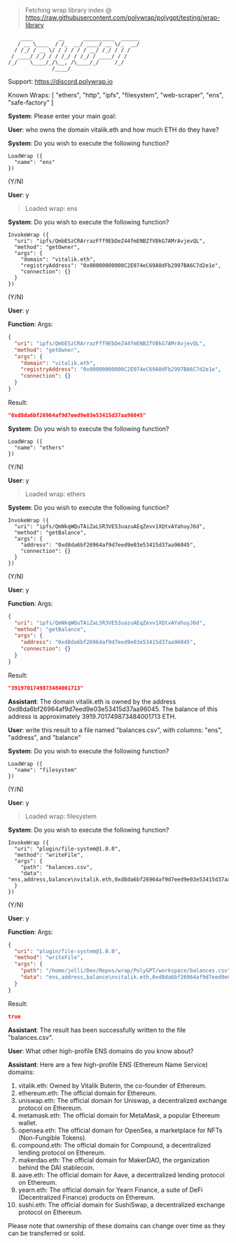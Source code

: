 > Fetching wrap library index @ https://raw.githubusercontent.com/polywrap/polygpt/testing/wrap-library

```
    ____        __      __________  ______
   / __ \____  / /_  __/ ____/ __ \/_  __/
  / /_/ / __ \/ / / / / / __/ /_/ / / /   
 / ____/ /_/ / / /_/ / /_/ / ____/ / /    
/_/    \____/_/\__, /\____/_/     /_/     
              /____/                      
```

Support: https://discord.polywrap.io

Known Wraps:
[
  "ethers",
  "http",
  "ipfs",
  "filesystem",
  "web-scraper",
  "ens",
  "safe-factory"
]

**System**: Please enter your main goal: 

**User**: who owns the domain vitalik.eth and how much ETH do they have?

**System**: Do you wish to execute the following function?

```
LoadWrap ({
  "name": "ens"
})
```

(Y/N)

**User**: y

> Loaded wrap: ens

**System**: Do you wish to execute the following function?

```
InvokeWrap ({
  "uri": "ipfs/QmbESzCRArrazFff9EbDeZ44fmENBZfVBkG7AMrAvjevQL",
  "method": "getOwner",
  "args": {
    "domain": "vitalik.eth",
    "registryAddress": "0x00000000000C2E074eC69A0dFb2997BA6C7d2e1e",
    "connection": {}
  }
})
```

(Y/N)

**User**: y

**Function**: Args:
```json
{
  "uri": "ipfs/QmbESzCRArrazFff9EbDeZ44fmENBZfVBkG7AMrAvjevQL",
  "method": "getOwner",
  "args": {
    "domain": "vitalik.eth",
    "registryAddress": "0x00000000000C2E074eC69A0dFb2997BA6C7d2e1e",
    "connection": {}
  }
}
```
Result:
```json
"0xd8da6bf26964af9d7eed9e03e53415d37aa96045"
```

**System**: Do you wish to execute the following function?

```
LoadWrap ({
  "name": "ethers"
})
```

(Y/N)

**User**: y

> Loaded wrap: ethers


**System**: Do you wish to execute the following function?

```
InvokeWrap ({
  "uri": "ipfs/QmNkqWQuTAiZaLSR3VE53uazuAEqZevv1XQtvAYahuyJ6d",
  "method": "getBalance",
  "args": {
    "address": "0xd8da6bf26964af9d7eed9e03e53415d37aa96045",
    "connection": {}
  }
})
```

(Y/N)

**User**: y

**Function**: Args:
```json
{
  "uri": "ipfs/QmNkqWQuTAiZaLSR3VE53uazuAEqZevv1XQtvAYahuyJ6d",
  "method": "getBalance",
  "args": {
    "address": "0xd8da6bf26964af9d7eed9e03e53415d37aa96045",
    "connection": {}
  }
}
```
Result:
```json
"3919701749873484001713"
```

**Assistant**: The domain vitalik.eth is owned by the address 0xd8da6bf26964af9d7eed9e03e53415d37aa96045. The balance of this address is approximately 3919.701749873484001713 ETH.

**User**: write this result to a file named "balances.csv", with columns: "ens", "address", and "balance"

**System**: Do you wish to execute the following function?

```
LoadWrap ({
  "name": "filesystem"
})
```

(Y/N)

**User**: y

> Loaded wrap: filesystem

**System**: Do you wish to execute the following function?

```
InvokeWrap ({
  "uri": "plugin/file-system@1.0.0",
  "method": "writeFile",
  "args": {
    "path": "balances.csv",
    "data": "ens,address,balance\nvitalik.eth,0xd8da6bf26964af9d7eed9e03e53415d37aa96045,3919701749873484001713"
  }
})
```

(Y/N)

**User**: y

**Function**: Args:
```json
{
  "uri": "plugin/file-system@1.0.0",
  "method": "writeFile",
  "args": {
    "path": "/home/jelli/Dev/Repos/wrap/PolyGPT/workspace/balances.csv",
    "data": "ens,address,balance\nvitalik.eth,0xd8da6bf26964af9d7eed9e03e53415d37aa96045,3919701749873484001713"
  }
}
```
Result:
```json
true
```

**Assistant**: The result has been successfully written to the file "balances.csv".

**User**: What other high-profile ENS domains do you know about?

**Assistant**: Here are a few high-profile ENS (Ethereum Name Service) domains:

1. vitalik.eth: Owned by Vitalik Buterin, the co-founder of Ethereum.
2. ethereum.eth: The official domain for Ethereum.
3. uniswap.eth: The official domain for Uniswap, a decentralized exchange protocol on Ethereum.
4. metamask.eth: The official domain for MetaMask, a popular Ethereum wallet.
5. opensea.eth: The official domain for OpenSea, a marketplace for NFTs (Non-Fungible Tokens).
6. compound.eth: The official domain for Compound, a decentralized lending protocol on Ethereum.
7. makerdao.eth: The official domain for MakerDAO, the organization behind the DAI stablecoin.
8. aave.eth: The official domain for Aave, a decentralized lending protocol on Ethereum.
9. yearn.eth: The official domain for Yearn Finance, a suite of DeFi (Decentralized Finance) products on Ethereum.
10. sushi.eth: The official domain for SushiSwap, a decentralized exchange protocol on Ethereum.

Please note that ownership of these domains can change over time as they can be transferred or sold.
